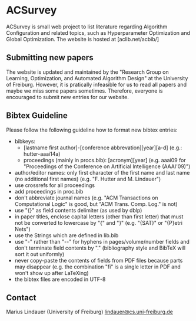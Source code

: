 # ACSurvey

ACSurvey is small web project to list literature regarding Algorithm Configuration and related topics, such as Hyperparameter Optimization and Global Optimization.
The website is hosted at [aclib.net/acbib/]

## Submitting new papers

The website is updated and maintained by the "Research Group on Learning, Optimization, and Automated Algorithm Design" at the University of Freiburg.
However, it is pratically infeasible for us to read all papers and maybe we miss some papers sometimes.
Therefore, everyone is encouraged to submit new entries for our website. 

## Bibtex Guideline

Please follow the following guideline how to format new bibtex entries:

* bibkeys: 
    * [lastname first author]-[conference abbrevation][year][a-d] (e.g.: hutter-aaai14a)
    * proceedings (mainly in procs.bib): [acronym][year] (e.g. aaai09 for "Proceedings of the Conference on Artificial Intelligence (AAAI'09)")
* author/editor names: only first character of the first name and last name (no additional first names) (e.g. "F. Hutter and M. Lindauer")
* use crossrefs for all proceedings 
* add proceedings in proc.bib 
* don't abbreviate journal names (e.g. "ACM Transactions on Computational Logic" is good, but "ACM Trans. Comp. Log." is not)
* use "{}" as field contents delimiter (as used by dblp)
* in paper titles, enclose capital letters (other than first letter) that must not be converted to lowercase by "{" and "}" (e.g. "{SAT}" or "{P}etri Nets")
* use the Strings which are defined in lib.bib
* use "-" rather than "--" for hyphens in pages/volume/number fields and don't terminate field contents by "." (bibliography style and BibTeX will sort it out uniformly)
* never copy-paste the contents of fields from PDF files because parts may disappear (e.g. the combination "fi" is a single letter in PDF and won't show up after LaTeXing)
* the bibtex files are encoded in UTF-8

## Contact

Marius Lindauer (University of Freiburg)
lindauer@cs.uni-freiburg.de
